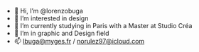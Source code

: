 - 👋 Hi, I’m @lorenzobuga
- 👀 I’m interested in design
- 🌱 I’m currently studying in Paris with a Master at Studio Créa
- 💞️ I’m in graphic and Design field
- 📫 lbuga@myges.fr / norulez97@icloud.com

<!---
lorenzobuga/lorenzobuga is a ✨ special ✨ repository because its `README.md` (this file) appears on your GitHub profile.
You can click the Preview link to take a look at your changes.
--->
